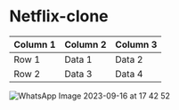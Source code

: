 # Netflix-clone

| Column 1 | Column 2 | Column 3 |
|----------|----------|----------|
| Row 1    | Data 1   | Data 2   |
| Row 2    | Data 3   | Data 4   |

![WhatsApp Image 2023-09-16 at 17 42 52](https://github.com/user-attachments/assets/4fb50bf3-629d-4797-a097-9209c3493d18)
